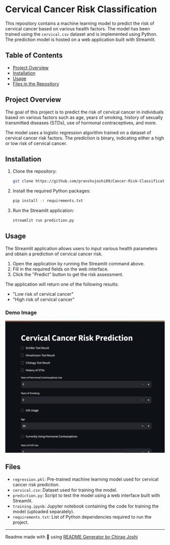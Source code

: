 # Cervical Cancer Risk Classification

This repository contains a machine learning model to predict the risk of cervical cancer based on various health factors. The model has been trained using the `cervical.csv` dataset and is implemented using Python. The prediction model is hosted on a web application built with Streamlit.

## Table of Contents

- [Project Overview](#project-overview)
- [Installation](#installation)
- [Usage](#usage)
- [Files in the Repository](#files)

## Project Overview

The goal of this project is to predict the risk of cervical cancer in individuals based on various factors such as age, years of smoking, history of sexually transmitted diseases (STDs), use of hormonal contraceptives, and more.

The model uses a logistic regression algorithm trained on a dataset of cervical cancer risk factors. The prediction is binary, indicating either a high or low risk of cervical cancer.

## Installation

1. Clone the repository:

    ```bash
    git clone https://github.com/pranshujoshi09/Cancer-Risk-Classification.git
    ```

2. Install the required Python packages:

    ```bash
    pip install -r requirements.txt
    ```

3. Run the Streamlit application:

    ```bash
    streamlit run prediction.py
    ```

## Usage

The Streamlit application allows users to input various health parameters and obtain a prediction of cervical cancer risk.

1. Open the application by running the Streamlit command above.
2. Fill in the required fields on the web interface.
3. Click the "Predict" button to get the risk assessment.

The application will return one of the following results:

- "Low risk of cervical cancer"
- "High risk of cervical cancer"

### Demo Image

![screenshot](/img/demo.png)

## Files

- `regression.pkl`: Pre-trained machine learning model used for cervical cancer risk prediction.
- `cervical.csv`: Dataset used for training the model.
- `prediction.py`: Script to test the model using a web interface built with Streamlit.
- `training.ipynb`: Jupyter notebook containing the code for training the model (uploaded separately).
- `requirements.txt`: List of Python dependencies required to run the project.

---

Readme made with 💖 using [README Generator by Chirag Joshi](https://github.com/chiragjoshi12/readme-generator)
